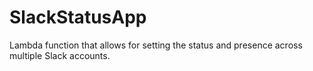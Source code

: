 # SlackStatusApp
Lambda function that allows for setting the status and presence across multiple Slack accounts.

